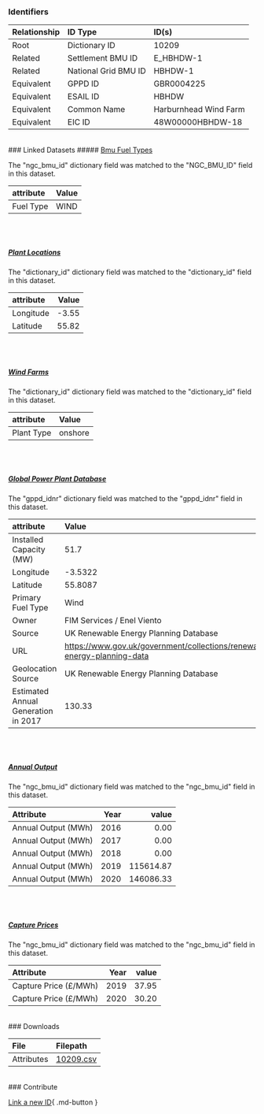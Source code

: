 ### Identifiers

| Relationship   | ID Type              | ID(s)                 |
|:---------------|:---------------------|:----------------------|
| Root           | Dictionary ID        | 10209                 |
| Related        | Settlement BMU ID    | E_HBHDW-1             |
| Related        | National Grid BMU ID | HBHDW-1               |
| Equivalent     | GPPD ID              | GBR0004225            |
| Equivalent     | ESAIL ID             | HBHDW                 |
| Equivalent     | Common Name          | Harburnhead Wind Farm |
| Equivalent     | EIC ID               | 48W00000HBHDW-18      |

<br>
### Linked Datasets
##### <a href="https://osuked.github.io/Power-Station-Dictionary/datasets/bmu-fuel-types">Bmu Fuel Types</a>



The "ngc_bmu_id" dictionary field was matched to the "NGC_BMU_ID" field in this dataset.

| attribute   | Value   |
|:------------|:--------|
| Fuel Type   | WIND    |

<br><br>
##### <a href="https://osuked.github.io/Power-Station-Dictionary/datasets/plant-locations">Plant Locations</a>



The "dictionary_id" dictionary field was matched to the "dictionary_id" field in this dataset.

| attribute   |   Value |
|:------------|--------:|
| Longitude   |   -3.55 |
| Latitude    |   55.82 |

<br><br>
##### <a href="https://osuked.github.io/Power-Station-Dictionary/datasets/wind-farms">Wind Farms</a>



The "dictionary_id" dictionary field was matched to the "dictionary_id" field in this dataset.

| attribute   | Value   |
|:------------|:--------|
| Plant Type  | onshore |

<br><br>
##### <a href="https://osuked.github.io/Power-Station-Dictionary/datasets/global-power-plant-database">Global Power Plant Database</a>



The "gppd_idnr" dictionary field was matched to the "gppd_idnr" field in this dataset.

| attribute                           | Value                                                                    |
|:------------------------------------|:-------------------------------------------------------------------------|
| Installed Capacity (MW)             | 51.7                                                                     |
| Longitude                           | -3.5322                                                                  |
| Latitude                            | 55.8087                                                                  |
| Primary Fuel Type                   | Wind                                                                     |
| Owner                               | FIM Services / Enel Viento                                               |
| Source                              | UK Renewable Energy Planning Database                                    |
| URL                                 | https://www.gov.uk/government/collections/renewable-energy-planning-data |
| Geolocation Source                  | UK Renewable Energy Planning Database                                    |
| Estimated Annual Generation in 2017 | 130.33                                                                   |

<br><br>
##### <a href="https://osuked.github.io/Power-Station-Dictionary/datasets/annual-output">Annual Output</a>



The "ngc_bmu_id" dictionary field was matched to the "ngc_bmu_id" field in this dataset.

| Attribute           |   Year |     value |
|:--------------------|-------:|----------:|
| Annual Output (MWh) |   2016 |      0.00 |
| Annual Output (MWh) |   2017 |      0.00 |
| Annual Output (MWh) |   2018 |      0.00 |
| Annual Output (MWh) |   2019 | 115614.87 |
| Annual Output (MWh) |   2020 | 146086.33 |

<br><br>
##### <a href="https://osuked.github.io/Power-Station-Dictionary/datasets/capture-prices">Capture Prices</a>



The "ngc_bmu_id" dictionary field was matched to the "ngc_bmu_id" field in this dataset.

| Attribute             |   Year |   value |
|:----------------------|-------:|--------:|
| Capture Price (£/MWh) |   2019 |   37.95 |
| Capture Price (£/MWh) |   2020 |   30.20 |


<br>
### Downloads


| File       | Filepath                                                                              |
|:-----------|:--------------------------------------------------------------------------------------|
| Attributes | [10209.csv](https://osuked.github.io/Power-Station-Dictionary/object_attrs/10209.csv) |


<br>
### Contribute

[Link a new ID](https://docs.google.com/forms/d/e/1FAIpQLSc5jRsQ7NgiLLXbwo9PUdwTQyuqbRwThltG56-o6NVSe7E_nw/viewform?usp=pp_url&entry.251912331=10209){ .md-button }